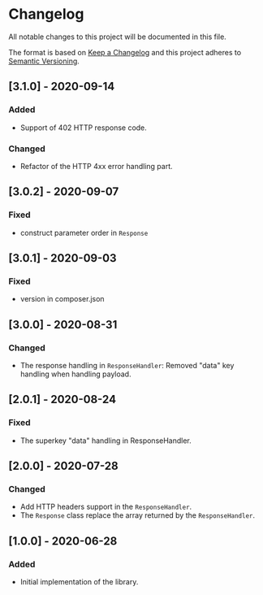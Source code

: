 # Changelog
All notable changes to this project will be documented in this file.

The format is based on [Keep a Changelog](http://keepachangelog.com/en/1.0.0/)
and this project adheres to [Semantic Versioning](http://semver.org/spec/v2.0.0.html).

## [3.1.0] - 2020-09-14
### Added
- Support of 402 HTTP response code.

### Changed
- Refactor of the HTTP 4xx error handling part.

## [3.0.2] - 2020-09-07
### Fixed
- construct parameter order in `Response`

## [3.0.1] - 2020-09-03
### Fixed
- version in composer.json

## [3.0.0] - 2020-08-31
### Changed
- The response handling in `ResponseHandler`: Removed "data" key handling when handling payload.

## [2.0.1] - 2020-08-24
### Fixed
- The superkey "data" handling in ResponseHandler.

## [2.0.0] - 2020-07-28
### Changed
- Add HTTP headers support in the `ResponseHandler`.
- The `Response` class replace the array returned by the `ResponseHandler`.

## [1.0.0] - 2020-06-28
### Added
- Initial implementation of the library.
